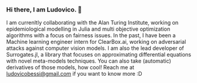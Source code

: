 ### Hi there, I am Ludovico. 👋

I am currenltly collaborating with the Alan Turing Institute, working on epidemiological modelling in Julia and multi objective optimization algorithms with a focus on fairness issues. 
In the past, I have been a Machine learning engineer intern for ClearBox.ai, working on adversarial attacks against computer vision models. 
I am also the lead developer of Surrogates.jl, a library that focuses on approximating differential equations with novel meta-models techniques. You can also take (automatic) derivatives of those models, how cool! 
Reach me at ludovicobessi@gmail.com if you want to know more :D 
